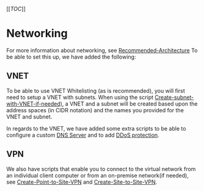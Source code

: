 [[_TOC_]]

# Networking

For more information about networking, see [Recommended-Architecture](/Azure/Documentation/Recommended-Architecture)
To be able to set this up, we have added the following:

## VNET

To be able to use VNET Whitelisting (as is recommended), you will first need to setup a VNET with subnets. When using the script [Create-subnet-with-VNET-if-needed)](</Azure/Azure-CLI-Snippets/Networking/Create-subnet-(with-VNET-if-needed)>), a VNET and a subnet will be created based upon the address spaces (in CIDR notation) and the names you provided for the VNET and subnet.

In regards to the VNET, we have added some extra scripts to be able to configure a custom [DNS Server](/Azure/Azure-CLI-Snippets/Networking/Add-Custom-DNS-Server-To-VNET) and to add [DDoS protection](/Azure/Azure-CLI-Snippets/Networking/Add-DDoS-Protection-To-Vnet).

## VPN

We also have scripts that enable you to connect to the virtual network from an individual client computer or from an on-premise network(if needed), see [Create-Point-to-Site-VPN](/Azure/Azure-CLI-Snippets/Networking/Create-Point-to-Site-VPN) and [Create-Site-to-Site-VPN](/Azure/Azure-CLI-Snippets/Networking/Create-site-to-Site-VPN).
